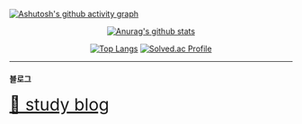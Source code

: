 

[![Ashutosh's github activity graph](https://activity-graph.herokuapp.com/graph?username=ag502&hide_border=true&theme=react-dark&custom_title=contributions)](https://github.com/ashutosh00710/github-readme-activity-graph)

<div align="center">
  
[![Anurag's github stats](https://github-readme-stats.vercel.app/api?username=ag502&theme=react&show_icons=true,issues&count_private=true)](https://github.com/anuraghazra/github-readme-stats)</br>

[![Top Langs](https://github-readme-stats.vercel.app/api/top-langs/?username=ag502&layout=compact)](https://github.com/anuraghazra/github-readme-stats)
[![Solved.ac Profile](http://mazassumnida.wtf/api/v2/generate_badge?boj=ag502)](https://solved.ac/ag502/)

</div>

----

#### 블로그
<a href="https://velog.io/@ag502" style="font-size: 30px">📗 study blog</a>
